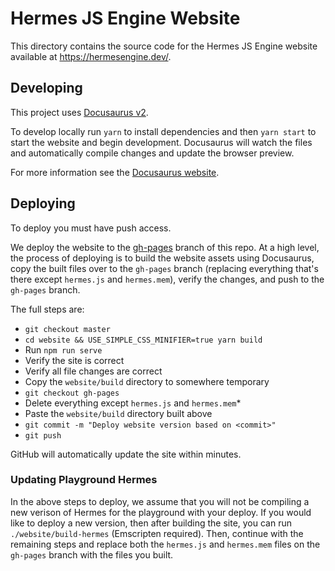 # Hermes JS Engine Website

This directory contains the source code for the Hermes JS Engine website available at https://hermesengine.dev/.

## Developing

This project uses [Docusaurus v2](https://v2.docusaurus.io/).

To develop locally run `yarn` to install dependencies and then `yarn start` to start the website and begin development. Docusaurus will watch the files and automatically compile changes and update the browser preview.

For more information see the [Docusaurus website](https://v2.docusaurus.io/).

## Deploying

To deploy you must have push access.

We deploy the website to the [gh-pages](https://github.com/facebook/hermes/tree/gh-pages) branch of this repo. At a high level, the process of deploying is to build the website assets using Docusaurus, copy the built files over to the `gh-pages` branch (replacing everything that's there except `hermes.js` and `hermes.mem`), verify the changes, and push to the `gh-pages` branch.

The full steps are:
- `git checkout master`
- `cd website && USE_SIMPLE_CSS_MINIFIER=true yarn build`
- Run `npm run serve`
- Verify the site is correct
- Verify all file changes are correct
- Copy the `website/build` directory to somewhere temporary
- `git checkout gh-pages`
- Delete everything except `hermes.js` and `hermes.mem`*
- Paste the `website/build` directory built above
- `git commit -m "Deploy website version based on <commit>"`
- `git push`

GitHub will automatically update the site within minutes.

### Updating Playground Hermes

In the above steps to deploy, we assume that you will not be compiling a new verison of Hermes for the playground with your deploy. If you would like to deploy a new version, then after building the site, you can run `./website/build-hermes` (Emscripten required). Then, continue with the remaining steps and replace both the `hermes.js` and `hermes.mem` files on the `gh-pages` branch with the files you built.
